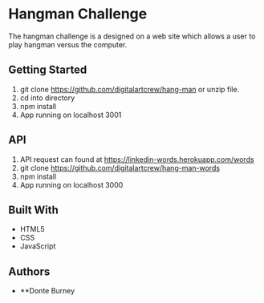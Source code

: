 # Hangman Challenge

The hangman challenge is a designed on a web site which allows a user to play hangman versus the computer. 

## Getting Started

1. git clone https://github.com/digitalartcrew/hang-man or unzip file.
2. cd into directory
3. npm install
4. App running on localhost 3001

## API
1. API request can found at https://linkedin-words.herokuapp.com/words
2. git clone https://github.com/digitalartcrew/hang-man-words
3. npm install
4. App running on localhost 3000


## Built With

* HTML5
* CSS
* JavaScript


## Authors

* **Donte Burney

